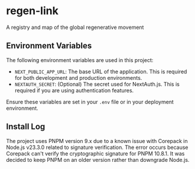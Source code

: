 # regen-link
A registry and map of the global regenerative movement

## Environment Variables

The following environment variables are used in this project:

- `NEXT_PUBLIC_APP_URL`: The base URL of the application. This is required for both development and production environments.
- `NEXTAUTH_SECRET`: (Optional) The secret used for NextAuth.js. This is required if you are using authentication features.

Ensure these variables are set in your `.env` file or in your deployment environment.

## Install Log

The project uses PNPM version 9.x due to a known issue with Corepack in Node.js v23.3.0 related to signature verification. The error occurs because Corepack can't verify the cryptographic signature for PNPM 10.8.1. It was decided to keep PNPM on an older version rather than downgrade Node.js.

